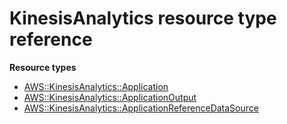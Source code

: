 # KinesisAnalytics resource type reference<a name="AWS_KinesisAnalytics"></a>

**Resource types**
+ [AWS::KinesisAnalytics::Application](aws-resource-kinesisanalytics-application.md)
+ [AWS::KinesisAnalytics::ApplicationOutput](aws-resource-kinesisanalytics-applicationoutput.md)
+ [AWS::KinesisAnalytics::ApplicationReferenceDataSource](aws-resource-kinesisanalytics-applicationreferencedatasource.md)